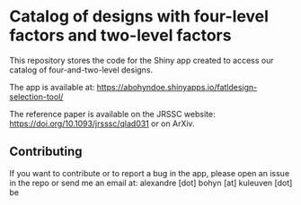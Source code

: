 # Catalog of designs with four-level factors and two-level factors

This repository stores the code for the Shiny app created to access our catalog of four-and-two-level designs.

The app is available at: https://abohyndoe.shinyapps.io/fatldesign-selection-tool/

The reference paper is available on the JRSSC website: https://doi.org/10.1093/jrsssc/qlad031 or on ArXiv.

## Contributing
If you want to contribute or to report a bug in the app, please open an issue in the repo or send me an email at: alexandre [dot] bohyn [at] kuleuven [dot] be
